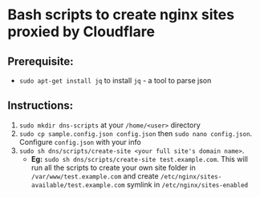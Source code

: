 # Bash scripts to create nginx sites proxied by Cloudflare

## Prerequisite:
- `sudo apt-get install jq` to install `jq` - a tool to parse json

## Instructions:
1. `sudo mkdir dns-scripts` at your `/home/<user>` directory
2. `sudo cp sample.config.json config.json` then `sudo nano config.json`. Configure `config.json` with your info
3. `sudo sh dns/scripts/create-site <your full site's domain name>`. 
    - **Eg:** `sudo sh dns/scripts/create-site test.example.com`. This will run all the scripts to create your own site folder in `/var/www/test.example.com` and create `/etc/nginx/sites-available/test.example.com` symlink in `/etc/nginx/sites-enabled`
